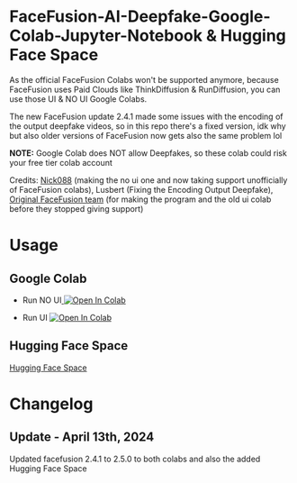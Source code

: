# FaceFusion-AI-Deepfake-Google-Colab-Jupyter-Notebook & Hugging Face Space

As the official FaceFusion Colabs won't be supported anymore, because FaceFusion uses Paid Clouds like ThinkDiffusion & RunDiffusion, you can use those UI & NO UI Google Colabs.

The new FaceFusion update 2.4.1 made some issues with the encoding of the output deepfake videos, so in this repo there's a fixed version, idk why but also older versions of FaceFusion now gets also the same problem lol

**NOTE:** Google Colab does NOT allow Deepfakes, so these colab could risk your free tier colab account

Credits: [Nick088](https://linktr.ee/Nick088) (making the no ui one and now taking support unofficially of FaceFusion colabs), Lusbert (Fixing the Encoding Output Deepfake), [Original FaceFusion team](https://github.com/facefusion/facefusion) (for making the program and the old ui colab before they stopped giving support)
# Usage

## Google Colab

- Run NO UI<a target="_blank" href="https://colab.research.google.com/github/Nick088Official/FaceFusion-Colab/blob/main/FaceFusion_Headless_No_UI.ipynb">
  <img src="https://colab.research.google.com/assets/colab-badge.svg" alt="Open In Colab"/>
</a>

- Run UI <a target="_blank" href="https://colab.research.google.com/github/Nick088Official/FaceFusion-Colab/blob/main/FaceFusion_UI.ipynb">
  <img src="https://colab.research.google.com/assets/colab-badge.svg" alt="Open In Colab"/>
</a>

## Hugging Face Space
[Hugging Face Space](https://huggingface.co/spaces/Nick088/FaceFusion)


# Changelog
## Update - April 13th, 2024
Updated facefusion 2.4.1 to 2.5.0 to both colabs and also the added Hugging Face Space
